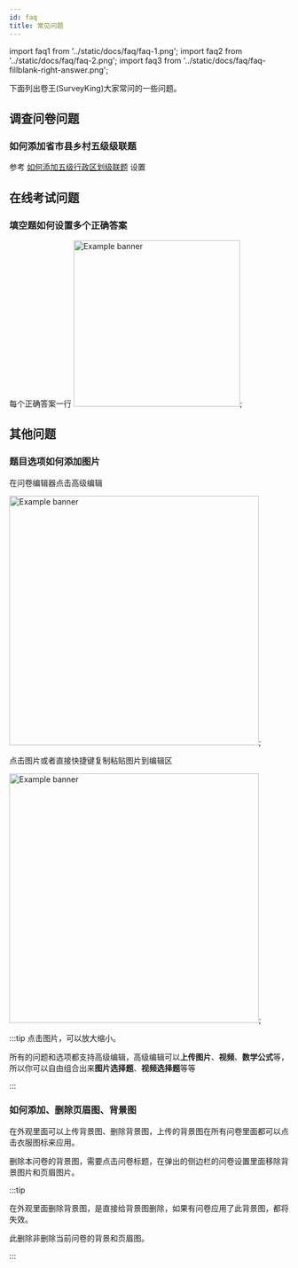 ```yaml
---
id: faq
title: 常见问题
---
```

import faq1 from '../static/docs/faq/faq-1.png';
import faq2 from '../static/docs/faq/faq-2.png';
import faq3 from '../static/docs/faq/faq-fillblank-right-answer.png';

下面列出卷王(SurveyKing)大家常问的一些问题。

## 调查问卷问题

### 如何添加省市县乡村五级级联题

参考 [如何添加五级行政区划级联题](https://surveyking.cn/blog/region) 设置

## 在线考试问题

### 填空题如何设置多个正确答案

每个正确答案一行
<img src={faq3} alt="Example banner" width="300" />;

## 其他问题

### 题目选项如何添加图片

在问卷编辑器点击高级编辑

<img src={faq1} alt="Example banner" width="450" />;

点击图片或者直接快捷键复制粘贴图片到编辑区

<img src={faq2} alt="Example banner" width="450" />;


:::tip
点击图片，可以放大缩小。

所有的问题和选项都支持高级编辑，高级编辑可以**上传图片**、**视频**、**数学公式**等，所以你可以自由组合出来**图片选择题**、**视频选择题**等等

:::


### 如何添加、删除页眉图、背景图

在外观里面可以上传背景图、删除背景图，上传的背景图在所有问卷里面都可以点击衣服图标来应用。

删除本问卷的背景图，需要点击问卷标题，在弹出的侧边栏的问卷设置里面移除背景图片和页眉图片。

:::tip

在外观里面删除背景图，是直接给背景图删除，如果有问卷应用了此背景图，都将失效。

此删除非删除当前问卷的背景和页眉图。

:::
